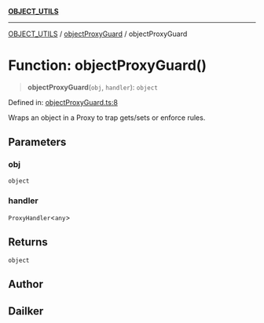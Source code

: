 [**OBJECT_UTILS**](../../README.md)

***

[OBJECT_UTILS](../../README.md) / [objectProxyGuard](../README.md) / objectProxyGuard

# Function: objectProxyGuard()

> **objectProxyGuard**(`obj`, `handler`): `object`

Defined in: [objectProxyGuard.ts:8](https://github.com/dailker/everyutil/blob/2c6c8c707de5d4a5d228d272d2d21855929838e2/src/object/objectProxyGuard.ts#L8)

Wraps an object in a Proxy to trap gets/sets or enforce rules.

## Parameters

### obj

`object`

### handler

`ProxyHandler`\<`any`\>

## Returns

`object`

## Author

## Dailker
